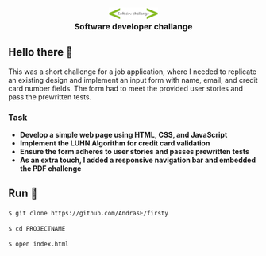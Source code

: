 <h3 align="center">
  <a href="https://andrase.github.io/DN-Soft-Dev-Test/" target="_blank" rel="noopener noreferrer">
  <img src="https://github.com/AndrasE/raw-readme/blob/36809e099018f4297ae710817bab6e90dc8c9737/logo/soft-dev-hallange-readme.png" width="100px">
  </a>
  <br/>
Software developer challange
</h3>

## Hello there 👋

This was a short challenge for a job application, where I needed to replicate an existing design and implement an input form with name, email, and credit card number fields. The form had to meet the provided user stories and pass the prewritten tests.

### Task

- **Develop a simple web page using HTML, CSS, and JavaScript**
- **Implement the LUHN Algorithm for credit card validation**
- **Ensure the form adheres to user stories and passes prewritten tests**
- **As an extra touch, I added a responsive navigation bar and embedded the PDF challenge**

## Run 🚀

`
$ git clone https://github.com/AndrasE/firsty
`

`
$ cd PROJECTNAME
`

`
$ open index.html
`

